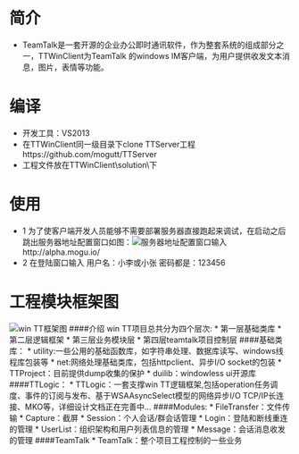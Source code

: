 # 简介
* TeamTalk是一套开源的企业办公即时通讯软件，作为整套系统的组成部分之一，TTWinClient为TeamTalk 的windows IM客户端，为用户提供收发文本消息，图片，表情等功能。

# 编译
* 开发工具：VS2013
* 在TTWinClient同一级目录下clone TTServer工程https://github.com/mogutt/TTServer
* 工程文件放在TTWinClient\solution\下

# 使用
* 1 为了使客户端开发人员能够不需要部署服务器直接跑起来调试，在启动之后跳出服务器地址配置窗口如图：![服务器地址配置窗口](http://s7.mogucdn.com/b7/pic/141011/8dxwb_ieygmmjymm3dinlemmytambqgiyde_300x120.jpg_468x468.jpg)输入http://alpha.mogu.io/
* 2 在登陆窗口输入 用户名：小李或小张  密码都是：123456

# 工程模块框架图
![win TT框架图](http://s8.mogucdn.com/b7/pic/140928/nb8ca_ieydonjsge2tmmrzmmytambqgiyde_803x546.jpg)
####介绍
    win TT项目总共分为四个层次:
    * 第一层基础类库
    * 第二层逻辑框架
    * 第三层业务模块层
    * 第四层teamtalk项目控制层
####基础类库：
    * utility:一些公用的基础函数库，如字符串处理、数据库读写、windows线程库包装等
    * net:网络处理基础类库，包括httpclient、异步I/O socket的包装
    * TTProject：目前提供dump收集的保护
    * duilib：windowless ui开源库
####TTLogic：
    * TTLogic：一套支撑win TT逻辑框架,包括operation任务调度、事件的订阅与发布、基于WSAAsyncSelect模型的网络异步I/O TCP/IP长连接、MKO等，详细设计文档正在完善中...
####Modules:
    * FileTransfer：文件传输
    * Capture：截屏
    * Session：个人会话/群会话管理
    * Login：登陆和断线重连的管理
    * UserList：组织架构和用户列表信息的管理
    * Message：会话消息收发的管理
####TeamTalk
    * TeamTalk：整个项目工程控制的一些业务
    
    
